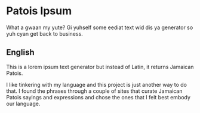 # Patois Ipsum

What a gwaan my yute? Gi yuhself some eediat text wid dis ya generator so yuh cyan get back to business.

## English

This is a lorem ipsum text generator but instead of Latin, it returns Jamaican Patois.

I like tinkering with my language and this project is just another way to do that. I found the phrases through a couple of sites that curate Jamaican Patois sayings and expressions and chose the ones that I felt best embody our language.
